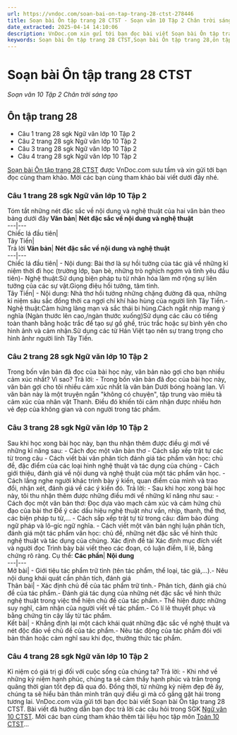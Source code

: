 ```yaml
---
url: https://vndoc.com/soan-bai-on-tap-trang-28-ctst-278446
title: Soạn bài Ôn tập trang 28 CTST - Soạn văn 10 Tập 2 Chân trời sáng tạo - VnDoc.com
date_extracted: 2025-04-14 14:10:06
description: VnDoc.com xin gửi tới bạn đọc bài viết Soạn bài Ôn tập trang 28 CTST. Mời bạn đọc cùng tham khảo.
keywords: Soạn bài Ôn tập trang 28 CTST,Soạn bài Ôn tập trang 28,ôn tập trang 28,soạn ôn tập trang 28,soạn văn ôn tập trang 28,ngữ văn 10 CTST,soạn văn 10
---
```


# Soạn bài Ôn tập trang 28 CTST
 _Soạn văn 10 Tập 2 Chân trời sáng tạo_
## Ôn tập trang 28
  * Câu 1 trang 28 sgk Ngữ văn lớp 10 Tập 2
  * Câu 2 trang 28 sgk Ngữ văn lớp 10 Tập 2
  * Câu 3 trang 28 sgk Ngữ văn lớp 10 Tập 2
  * Câu 4 trang 28 sgk Ngữ văn lớp 10 Tập 2

[Soạn bài Ôn tập trang 28 CTST](<https://vndoc.com/soan-bai-on-tap-trang-28-ctst-278446>) được VnDoc.com sưu tầm và xin gửi tới bạn đọc cùng tham khảo. Mời các bạn cùng tham khảo bài viết dưới đây nhé.
### Câu 1 trang 28 sgk Ngữ văn lớp 10 Tập 2
Tóm tắt những nét đặc sắc về nội dung và nghệ thuật của hai văn bản theo bảng dưới đây
**Văn bản**| **Nét đặc sắc về nội dung và nghệ thuật**  
---|---  
Chiếc lá đầu tiên|   
Tây Tiến|   
Trả lời
**Văn bản**| **Nét đặc sắc về nội dung và nghệ thuật**  
---|---  
Chiếc lá đầu tiên| \- Nội dung: Bài thơ là sự hồi tưởng của tác giả về những kỉ niệm thời đi học \(trường lớp, bạn bè, những trò nghịch ngợm và tình yêu đầu tiên\)\- Nghệ thuật:Sử dụng biện pháp tu từ nhân hóa làm mở rộng sự liên tưởng của các sự vật.Giọng điệu hồi tưởng, tâm tình.  
Tây Tiến| \- Nội dung: Nhà thơ hồi tưởng những chặng đường đã qua, những kỉ niệm sâu sắc đồng thời ca ngợi chí khí hào hùng của người lính Tây Tiến.\- Nghệ thuật:Cảm hứng lãng mạn và sắc thái bi hùng.Cách ngắt nhịp mang ý nghĩa \(Ngàn thước lên cao,/ngàn thước xuống\)Sử dụng các câu có tiếng toàn thanh bằng hoặc trắc để tạo sự gồ ghề, trúc trắc hoặc sự bình yên cho hình ảnh và cảm nhận.Sử dụng các từ Hán Việt tạo nên sự trang trọng cho hình ânhr người lính Tây Tiến.  
### Câu 2 trang 28 sgk Ngữ văn lớp 10 Tập 2
Trong bốn văn bản đã đọc của bài học này, văn bản nào gợi cho bạn nhiều cảm xúc nhất? Vì sao?
Trả lời:
\- Trong bốn văn bản đã đọc của bài học này, văn bản gợi cho tôi nhiều cảm xúc nhất là văn bản Dưới bóng hoàng lan. Vì văn bản này là một truyện ngắn "không có chuyện", tập trung vào miêu tả cảm xúc của nhân vật Thanh. Điều đó khiến tôi cảm nhận được nhiều hơn vẻ đẹp của không gian và con người trong tác phẩm.
### Câu 3 trang 28 sgk Ngữ văn lớp 10 Tập 2
Sau khi học xong bài học này, bạn thu nhận thêm được điều gì mới về những kĩ năng sau:
\- Cách đọc một văn bản thơ
\- Cách sắp xếp trật tự các từ trong câu
\- Cách viết bài văn phân tích đánh giá tác phẩm văn học: chủ đề, đặc điểm của các loại hình nghệ thuật và tác dụng của chúng
\- Cách giới thiệu, đánh giá về nội dung và nghệ thuật của một tác phẩm văn học.
\- Cách lắng nghe người khác trình bày ý kiến, quan điểm của mình và trao đổi, nhận xét, đánh giá về các ý kiến đó.
Trả lời:
\- Sau khi học xong bài học này, tôi thu nhận thêm được những điều mới về những kĩ năng như sau:
\- Cách đọc một văn bản thơ:
Đọc dựa vào mạch cảm xúc và cảm hứng chủ đạo của bài thơ
Để ý các dấu hiệu nghệ thuật như vần, nhịp, thanh, thể thơ, các biện pháp tu từ,...
\- Cách sắp xếp trật tự từ trong câu: đảm bảo đúng ngữ pháp và lô-gíc ngữ nghĩa.
\- Cách viết một văn bản nghị luận phân tích, đánh giá một tác phẩm văn học: chủ đề, những nét đặc sắc về hình thức nghệ thuật và tác dụng của chúng.
Xác định đề tài
Xác định mục đích viết và người đọc
Trình bày bài viết theo các đoạn, có luận điểm, lí lẽ, bằng chứng rõ ràng. Cụ thể:
**Các phần**| **Nội dung**  
---|---  
Mở bài| \- Giới tiệu tác phẩm trữ tình \(tên tác phẩm, thể loại, tác giả,...\).\- Nêu nội dung khái quát cần phân tích, đánh giá  
Thân bài| \- Xác định chủ đề của tác phẩm trữ tình.\- Phân tích, đánh giá chủ đề của tác phẩm.\- Đánh giá tác dụng của những nét đặc sắc về hình thức nghệ thuật trong việc thể hiện chủ đề của tác phẩm.\- Thể hiện được những suy nghĩ, cảm nhận của người viết về tác phẩm.\- Có lí lẽ thuyết phục và bằng chứng tin cậy lấy từ tác phẩm.  
Kết bài| \- Khẳng định lại một cách khái quát những đặc sắc về nghệ thuật và nét độc đáo về chủ đề của tác phẩm.\- Nêu tác động của tác phẩm đói với bản thân hoặc cảm nghĩ sau khi đọc, thưởng thức tác phẩm.  
### Câu 4 trang 28 sgk Ngữ văn lớp 10 Tập 2
Kỉ niệm có giá trị gì đối với cuộc sống của chúng ta?
Trả lời:
\- Khi nhớ về những kỷ niệm hạnh phúc, chúng ta sẽ cảm thấy hạnh phúc và trân trọng quãng thời gian tốt đẹp đã qua đó. Đồng thời, từ những kỷ niệm đẹp đẽ ấy, chúng ta sẽ hiểu bản thân mình trân quý điều gì mà cố gắng gặt hái trong tương lai.
VnDoc.com vừa gửi tới bạn đọc bài viết Soạn bài Ôn tập trang 28 CTST. Bài viết đã hướng dẫn bạn đọc trả lời các câu hỏi trong SGK [Ngữ văn 10 CTST](<https://vndoc.com/ngu-van-10-chan-troi-sang-tao-tap2>). Mời các bạn cùng tham khảo thêm tài liệu học tập môn [Toán 10 CTST](<https://vndoc.com/toan-10-chan-troi-sang-tao-tap2>)...
